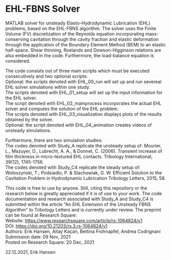 # EHL-FBNS Solver
MATLAB solver for unsteady Elasto-Hydrodynamic Lubrication (EHL) problems, based on the EHL-FBNS algorithm. The solver uses the Finite Volume (FV) discretization of the Reynolds equation incorporating mass-conserving cavitation through the cavity fraction and elastic deformation through the application of the Boundary Element Method (BEM) to an elastic half-space. Shear thinning, Roelands and Dowson-Higginson relations are also embedded in the code. Furthermore, the load-balance equation is considered.


The code consists out of three main scripts which must be executed consecutively and two optional scripts:  
Optional: the scripts denoted with EHL_00_run will set up and run severeal EHL solver simulations within one study.  
The scripts denoted with EHL_01_setup will set up the input information for the EHL solver.  
The script denoted with EHL_02_mainprocess incorporates the actual EHL solver and computes the solution of the EHL problem.  
The scripts denoted with EHL_03_visualization displays plots of the results obtained by the solver.  
Optional: the script denoted with EHL_04_animation creates videos of unsteady simulations.


Furthermore, there are two simulation studies:  
The codes denoted with Study_A replicate the unsteady setup of:
Mourier, L., Mazuyer, D., Lubrecht, A. A., & Donnet, C. (2006). Transient increase of film thickness in micro-textured EHL contacts. Tribology International, 39(12), 1745-1756.  
The codes denoted with Study_C4 replicate the steady setup of:
Woloszynski, T.; Podsiadlo, P. & Stachowiak, G. W. Efficient Solution to the Cavitation Problem in Hydrodynamic Lubrication Tribology Letters, 2015, 58.


This code is free to use by anyone. Still, citing this repository or the research below is greatly appreciated if it is of use to your work. 
The code documentation and research associated with Study_A and Study_C4 is submitted within the article "An EHL Extension of the Unsteady FBNS Algorithm" to Tribology Letters and is currently under review. The preprint can be found at Research Square:  
Website:                    https://www.researchsquare.com/article/rs-1064824/v1  
DOI:                        https://doi.org/10.21203/rs.3.rs-1064824/v1  
Authors:                    Erik Hansen, Altay Kaçan, Bettina Frohnapfel, Andrea Codrignani  
Submission date:            09 Nov, 2021  
Posted on Research Square:  20 Dec, 2021


22.12.2021, Erik Hansen
